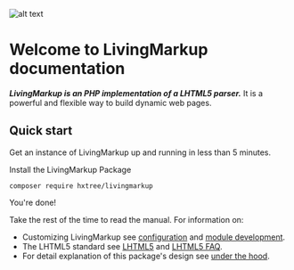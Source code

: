![alt text](https://github.com/hxtree/LivingMarkup/raw/master/docs/logo/392x100.jpg "LivingMarkup") 
# Welcome to LivingMarkup documentation

***LivingMarkup is an PHP implementation of a LHTML5 parser.*** It is a powerful and flexible way to build dynamic web pages.

## Quick  start
Get an instance of LivingMarkup up and running in less than 5 minutes.

Install the LivingMarkup Package
```shell script
composer require hxtree/livingmarkup
```

You're done! 

Take the rest of the time to read the manual. For information on:

- Customizing LivingMarkup see [configuration](https://github.com/hxtree/LivingMarkup/blob/master/docs/configuration.md) and [module development](https://github.com/hxtree/LivingMarkup/blob/master/docs/module-development.md).
- The LHTML5 standard see [LHTML5](https://github.com/hxtree/LivingMarkup/blob/master/docs/lhtml5.md) and [LHTML5 FAQ](https://github.com/hxtree/LivingMarkup/blob/master/docs/lhtml5-faw.md).
- For detail explanation of this package's design see [under the hood](https://github.com/hxtree/LivingMarkup/blob/master/docs/under-the-hood.md).
